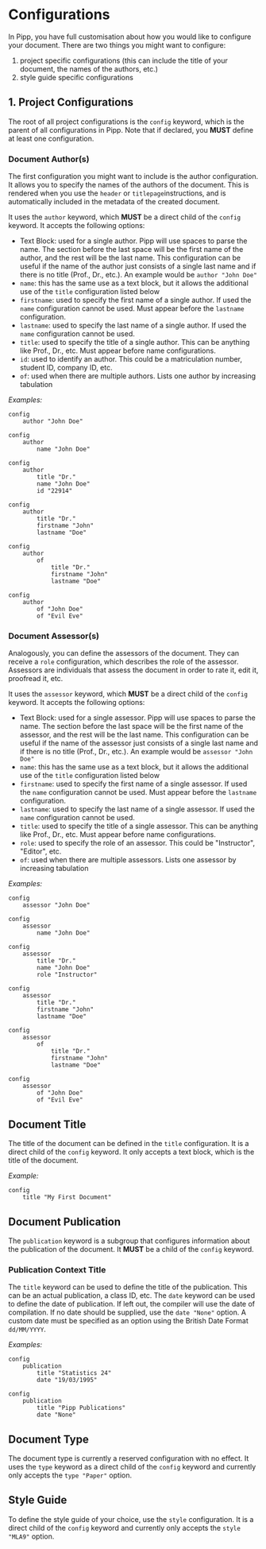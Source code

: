 # Configurations

In Pipp, you have full customisation about how you would like to configure your document. 
There are two things you might want to configure:

1. project specific configurations (this can include the title of your document, the names of the authors, etc.)
2. style guide specific configurations

## 1. Project Configurations

The root of all project configurations is the `config` keyword, which is the parent of all configurations in Pipp. 
Note that if declared, you **MUST** define at least one configuration.

### Document Author(s)

The first configuration you might want to include is the author configuration. It allows you to specify the names of 
the authors of the document. This is rendered when you use the `header` or `titlepage`instructions, and is
automatically included in the metadata of the created document.

It uses the `author` keyword, which **MUST** be a direct child of the `config` keyword. 
It accepts the following options:

- Text Block: used for a single author. Pipp will use spaces to parse the name. The section before the last space will be the first name of the author, and the rest will be the last name. This configuration can be useful if the name of the author just consists of a single last name and if there is no title (Prof., Dr., etc.). An example would be `author "John Doe"`
- `name`: this has the same use as a text block, but it allows the additional use of the `title` configuration listed below
- `firstname`: used to specify the first name of a single author. If used the `name` configuration cannot be used. Must appear before the `lastname` configuration.
- `lastname`: used to specify the last name of a single author. If used the `name` configuration cannot be used.
- `title`: used to specify the title of a single author. This can be anything like Prof., Dr., etc. Must appear before name configurations.
- `id`: used to identify an author. This could be a matriculation number, student ID, company ID, etc.
- `of`: used when there are multiple authors. Lists one author by increasing tabulation

_Examples:_

```
config
	author "John Doe"
```
```
config
	author
 		name "John Doe"
```
```
config
	author
 		title "Dr."
 		name "John Doe"
 		id "22914"
```
```
config
	author
 		title "Dr."
 		firstname "John"
		lastname "Doe"
```
```
config
	author
		of
 			title "Dr."
 			firstname "John"
			lastname "Doe"
```
```
config
	author
		of "John Doe"
		of "Evil Eve"
```

### Document Assessor(s)

Analogously, you can define the assessors of the document. They can receive a `role` configuration, which describes
the role of the assessor. Assessors are individuals that assess the document in order to rate it, edit it, 
proofread it, etc.

It uses the `assessor` keyword, which **MUST** be a direct child of the `config` keyword.
It accepts the following options:

- Text Block: used for a single assessor. Pipp will use spaces to parse the name. The section before the last space will be the first name of the assessor, and the rest will be the last name. This configuration can be useful if the name of the assessor just consists of a single last name and if there is no title (Prof., Dr., etc.). An example would be `assessor "John Doe"`
- `name`: this has the same use as a text block, but it allows the additional use of the `title` configuration listed below
- `firstname`: used to specify the first name of a single assessor. If used the `name` configuration cannot be used. Must appear before the `lastname` configuration.
- `lastname`: used to specify the last name of a single assessor. If used the `name` configuration cannot be used.
- `title`: used to specify the title of a single assessor. This can be anything like Prof., Dr., etc. Must appear before name configurations.
- `role`: used to specify the role of an assessor. This could be "Instructor", "Editor", etc.
- `of`: used when there are multiple assessors. Lists one assessor by increasing tabulation

_Examples:_

```
config
	assessor "John Doe"
```
```
config
	assessor
 		name "John Doe"
```
```
config
	assessor
 		title "Dr."
 		name "John Doe"
 		role "Instructor"
```
```
config
	assessor
 		title "Dr."
 		firstname "John"
		lastname "Doe"
```
```
config
	assessor
		of
 			title "Dr."
 			firstname "John"
			lastname "Doe"
```
```
config
	assessor
		of "John Doe"
		of "Evil Eve"
```

## Document Title

The title of the document can be defined in the `title` configuration. It is a direct child of the `config` keyword.
It only accepts a text block, which is the title of the document.

_Example:_
```
config
	title "My First Document"
```

## Document Publication

The `publication` keyword is a subgroup that configures information about the publication of the document. 
It **MUST** be a child of the `config` keyword.

### Publication Context Title

The `title` keyword can be used to define the title of the publication. This can be an actual publication, a class ID, 
etc. The `date` keyword can be used to define the date of publication. If left out, the compiler will use the date of 
compilation. If no date should be supplied, use the `date "None"` option. A custom date must be specified as an option 
using the British Date Format `dd/MM/YYYY`.

_Examples:_
```
config
	publication
		title "Statistics 24"
		date "19/03/1995"
```
```
config
	publication
		title "Pipp Publications"
		date "None"
```

## Document Type

The document type is currently a reserved configuration with no effect. 
It uses the `type` keyword as a direct child of the `config` keyword and currently only accepts the `type "Paper"` 
option.

## Style Guide

To define the style guide of your choice, use the `style` configuration. It is a direct child of the `config` keyword 
and currently only accepts the `style "MLA9"` option.
